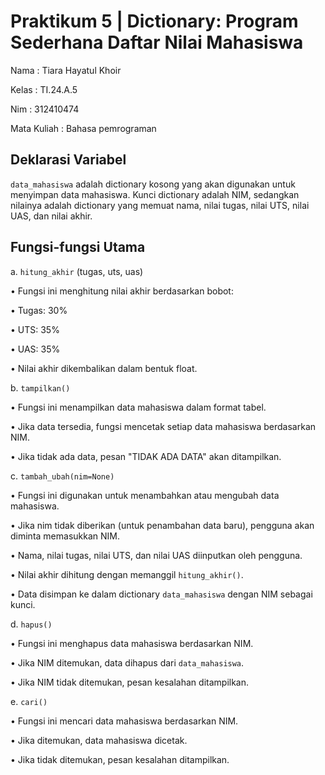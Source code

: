# Praktikum 5 | Dictionary: Program Sederhana Daftar Nilai Mahasiswa

Nama : Tiara Hayatul Khoir

Kelas : TI.24.A.5

Nim : 312410474

Mata Kuliah : Bahasa pemrograman

## Deklarasi Variabel
`data_mahasiswa` adalah dictionary kosong yang akan digunakan untuk menyimpan data mahasiswa. Kunci dictionary adalah NIM, sedangkan nilainya adalah dictionary yang memuat nama, nilai tugas, nilai UTS, nilai UAS, dan nilai akhir.

## Fungsi-fungsi Utama
a. `hitung_akhir` (tugas, uts, uas)

•	Fungsi ini menghitung nilai akhir berdasarkan bobot:

•	Tugas: 30%

•	UTS: 35%

•	UAS: 35%

•	Nilai akhir dikembalikan dalam bentuk float.

b. `tampilkan()`

•	Fungsi ini menampilkan data mahasiswa dalam format tabel.

•	Jika data tersedia, fungsi mencetak setiap data mahasiswa berdasarkan NIM.

•	Jika tidak ada data, pesan "TIDAK ADA DATA" akan ditampilkan.

c. `tambah_ubah(nim=None)`

•	Fungsi ini digunakan untuk menambahkan atau mengubah data mahasiswa.

•	Jika nim tidak diberikan (untuk penambahan data baru), pengguna akan diminta memasukkan NIM.

•	Nama, nilai tugas, nilai UTS, dan nilai UAS diinputkan oleh pengguna.

•	Nilai akhir dihitung dengan memanggil `hitung_akhir()`.

•	Data disimpan ke dalam dictionary `data_mahasiswa` dengan NIM sebagai kunci.

d. `hapus()`

•	Fungsi ini menghapus data mahasiswa berdasarkan NIM.

•	Jika NIM ditemukan, data dihapus dari `data_mahasiswa`.

•	Jika NIM tidak ditemukan, pesan kesalahan ditampilkan.

e. `cari()`

•	Fungsi ini mencari data mahasiswa berdasarkan NIM.

•	Jika ditemukan, data mahasiswa dicetak.

•	Jika tidak ditemukan, pesan kesalahan ditampilkan.
